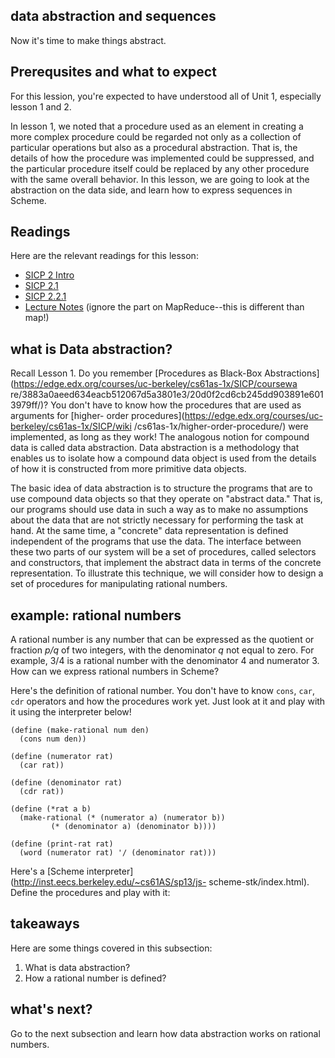 ## data abstraction and sequences

Now it's time to make things abstract.

## Prerequsites and what to expect

For this lession, you're expected to have understood all of Unit 1, especially
lesson 1 and 2.

In lesson 1, we noted that a procedure used as an element in creating a more
complex procedure could be regarded not only as a collection of particular
operations but also as a procedural abstraction. That is, the details of how
the procedure was implemented could be suppressed, and the particular
procedure itself could be replaced by any other procedure with the same
overall behavior. In this lesson, we are going to look at the abstraction on
the data side, and learn how to express sequences in Scheme.

## Readings

Here are the relevant readings for this lesson:

  * [SICP 2 Intro](http://mitpress.mit.edu/sicp/full-text/book/book-Z-H-13.html)
  * [SICP 2.1](http://mitpress.mit.edu/sicp/full-text/book/book-Z-H-14.html#%25_sec_2.1)
  * [SICP 2.2.1](http://mitpress.mit.edu/sicp/full-text/book/book-Z-H-15.html#%25_sec_2.2.1)
  * [Lecture Notes](http://inst.eecs.berkeley.edu/~cs61as/reader/notes.pdf#page=18) (ignore the part on MapReduce--this is different than map!)

## what is Data abstraction?

Recall Lesson 1. Do you remember [Procedures as Black-Box
Abstractions](https://edge.edx.org/courses/uc-berkeley/cs61as-1x/SICP/coursewa
re/3883a0aeed634eacb512067d5a3801e3/20d0f2cd6cb245dd903891e6013979ff/)? You
don't have to know how the procedures that are used as arguments for [higher-
order procedures](https://edge.edx.org/courses/uc-berkeley/cs61as-1x/SICP/wiki
/cs61as-1x/higher-order-procedure/) were implemented, as long as they work!
The analogous notion for compound data is called data abstraction. Data
abstraction is a methodology that enables us to isolate how a compound data
object is used from the details of how it is constructed from more primitive
data objects.

The basic idea of data abstraction is to structure the programs that are to
use compound data objects so that they operate on "abstract data." That is,
our programs should use data in such a way as to make no assumptions about the
data that are not strictly necessary for performing the task at hand. At the
same time, a "concrete" data representation is defined independent of the
programs that use the data. The interface between these two parts of our
system will be a set of procedures, called selectors and constructors, that
implement the abstract data in terms of the concrete representation. To
illustrate this technique, we will consider how to design a set of procedures
for manipulating rational numbers.

## example: rational numbers

A rational number is any number that can be expressed as the quotient or
fraction _p/q_ of two integers, with the denominator _q_ not equal to zero.
For example, 3/4 is a rational number with the denominator 4 and numerator 3.
How can we express rational numbers in Scheme?

Here's the definition of rational number. You don't have to know `cons`,
`car`, `cdr` operators and how the procedures work yet. Just look at it and
play with it using the interpreter below!

    
    (define (make-rational num den)
      (cons num den))
    
    (define (numerator rat)
      (car rat))
    
    (define (denominator rat)
      (cdr rat))
    
    (define (*rat a b)
      (make-rational (* (numerator a) (numerator b))
    		 (* (denominator a) (denominator b))))
    
    (define (print-rat rat)
      (word (numerator rat) '/ (denominator rat)))

Here's a [Scheme interpreter](http://inst.eecs.berkeley.edu/~cs61AS/sp13/js-
scheme-stk/index.html). Define the procedures and play with it:

## takeaways

Here are some things covered in this subsection:

  1. What is data abstraction?
  2. How a rational number is defined?

## what's next?

Go to the next subsection and learn how data abstraction works on rational
numbers.

